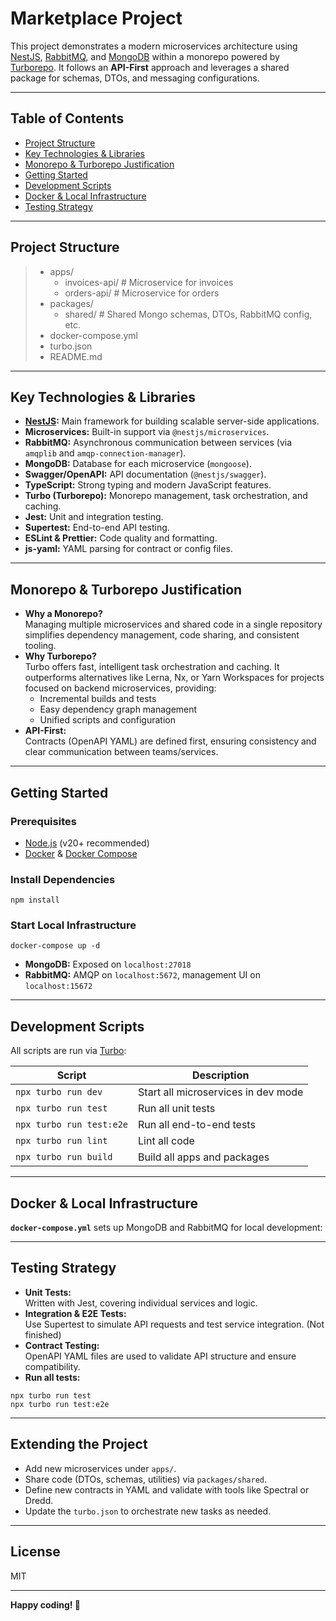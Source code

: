 # Marketplace Project

This project demonstrates a modern microservices architecture using [NestJS](https://nestjs.com/), [RabbitMQ](https://www.rabbitmq.com/), and [MongoDB](https://www.mongodb.com/) within a monorepo powered by [Turborepo](https://turbo.build/). It follows an **API-First** approach and leverages a shared package for schemas, DTOs, and messaging configurations.

---

## Table of Contents

- [Project Structure](#project-structure)
- [Key Technologies & Libraries](#key-technologies--libraries)
- [Monorepo & Turborepo Justification](#monorepo--turborepo-justification)
- [Getting Started](#getting-started)
- [Development Scripts](#development-scripts)
- [Docker & Local Infrastructure](#docker--local-infrastructure)
- [Testing Strategy](#testing-strategy)

---

## Project Structure

> * apps/
>   * invoices-api/ # Microservice for invoices
>   * orders-api/ # Microservice for orders
> * packages/
>   * shared/ # Shared Mongo schemas, DTOs, RabbitMQ config, etc.
> * docker-compose.yml
> * turbo.json
> * README.md

---

## Key Technologies & Libraries

- **[NestJS](https://nestjs.com/):** Main framework for building scalable server-side applications.
- **Microservices:** Built-in support via `@nestjs/microservices`.
- **RabbitMQ:** Asynchronous communication between services (via `amqplib` and `amqp-connection-manager`).
- **MongoDB:** Database for each microservice (`mongoose`).
- **Swagger/OpenAPI:** API documentation (`@nestjs/swagger`).
- **TypeScript:** Strong typing and modern JavaScript features.
- **Turbo (Turborepo):** Monorepo management, task orchestration, and caching.
- **Jest:** Unit and integration testing.
- **Supertest:** End-to-end API testing.
- **ESLint & Prettier:** Code quality and formatting.
- **js-yaml:** YAML parsing for contract or config files.

---

## Monorepo & Turborepo Justification

- **Why a Monorepo?**  
  Managing multiple microservices and shared code in a single repository simplifies dependency management, code sharing, and consistent tooling.
- **Why Turborepo?**  
  Turbo offers fast, intelligent task orchestration and caching. It outperforms alternatives like Lerna, Nx, or Yarn Workspaces for projects focused on backend microservices, providing:
    - Incremental builds and tests
    - Easy dependency graph management
    - Unified scripts and configuration
- **API-First:**  
  Contracts (OpenAPI YAML) are defined first, ensuring consistency and clear communication between teams/services.

---

## Getting Started

### Prerequisites

- [Node.js](https://nodejs.org/) (v20+ recommended)
- [Docker](https://www.docker.com/) & [Docker Compose](https://docs.docker.com/compose/)

### Install Dependencies

```shell
npm install
```

### Start Local Infrastructure

```shell
docker-compose up -d
```

- **MongoDB:** Exposed on `localhost:27018`
- **RabbitMQ:** AMQP on `localhost:5672`, management UI on `localhost:15672`

---

## Development Scripts

All scripts are run via [Turbo](https://turbo.build/):

| Script                  | Description                      |
|-------------------------|----------------------------------|
| `npx turbo run dev`     | Start all microservices in dev mode |
| `npx turbo run test`    | Run all unit tests               |
| `npx turbo run test:e2e`| Run all end-to-end tests         |
| `npx turbo run lint`    | Lint all code                    |
| `npx turbo run build`   | Build all apps and packages      |

---

## Docker & Local Infrastructure

**`docker-compose.yml`** sets up MongoDB and RabbitMQ for local development:


---

## Testing Strategy

- **Unit Tests:**  
  Written with Jest, covering individual services and logic.
- **Integration & E2E Tests:**  
  Use Supertest to simulate API requests and test service integration. (Not finished)
- **Contract Testing:**  
  OpenAPI YAML files are used to validate API structure and ensure compatibility.
- **Run all tests:**  

```shell
npx turbo run test
npx turbo run test:e2e
```


---

## Extending the Project

- Add new microservices under `apps/`.
- Share code (DTOs, schemas, utilities) via `packages/shared`.
- Define new contracts in YAML and validate with tools like Spectral or Dredd.
- Update the `turbo.json` to orchestrate new tasks as needed.

---

## License

MIT

---

**Happy coding! 🚀**
